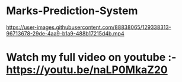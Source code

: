 # Marks-Prediction-System
https://user-images.githubusercontent.com/88838065/129338313-96713678-29de-4aa9-b1a9-488b17215d4b.mp4
# Watch my full video on youtube :- https://youtu.be/naLP0MkaZ20
